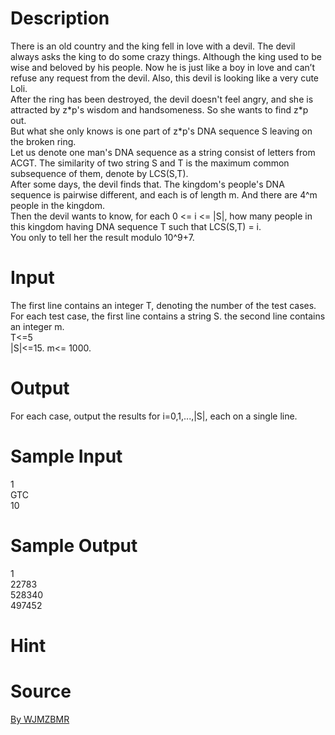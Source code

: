 
# Description

<div class="content"><div>There is an old country and the king fell in love with a devil. The devil always asks the king to do some crazy things. Although the king used to be wise and beloved by his people. Now he is just like a boy in love and can’t refuse any request from the devil. Also, this devil is looking like a very cute Loli.</div>
<div></div>
<div>After the ring has been destroyed, the devil doesn&#39;t feel angry, and she is attracted by z*p&#39;s wisdom and handsomeness. So she wants to find z*p out.</div>
<div></div>
<div>But what she only knows is one part of z*p&#39;s DNA sequence S leaving on the broken ring.</div>
<div></div>
<div>Let us denote one man&#39;s DNA sequence as a string consist of letters from ACGT. The similarity of two string S and T is the maximum common subsequence of them, denote by LCS(S,T).</div>
<div></div>
<div>After some days, the devil finds that. The kingdom&#39;s people&#39;s DNA sequence is pairwise different, and each is of length m. And there are 4^m people in the kingdom.</div>
<div></div>
<div>Then the devil wants to know, for each 0 &lt;= i &lt;= |S|, how many people in this kingdom having DNA sequence T such that LCS(S,T) = i.</div>
<div></div>
<div>You only to tell her the result modulo 10^9+7.</div>
<p></p></div>

# Input

<div class="content"><div>The first line contains an integer T, denoting the number of the test cases.</div>
<div>For each test case, the first line contains a string S. the second line contains an integer m.</div>
<div></div>
<div>T&lt;=5</div>
<div>|S|&lt;=15. m&lt;= 1000.</div>
<p></p></div>

# Output

<div class="content"><div>For each case, output the results for i=0,1,...,|S|, each on a single line.</div>
<p></p></div>

# Sample Input

<div class="content"><span class="sampledata">1<br/>
GTC<br/>
10</span></div>

# Sample Output

<div class="content"><span class="sampledata">1<br/>
22783<br/>
528340<br/>
497452<br/>
</span></div>

# Hint

<div class="content"><p></p></div>

# Source

<div class="content"><p><a href="problemset.php?search=By WJMZBMR">By WJMZBMR</a></p></div>

